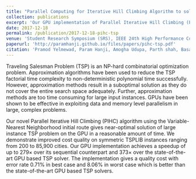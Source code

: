 ```yaml
---
title: "Parallel Computing for Iterative Hill Climbing Algorithm to solve TSP"
collection: publications
excerpt: 'Our GPU implementation of Parallel Iterative Hill Climbing (PIHC) algorithm achieves a speedup of up to 279× over its sequential counterpart and 373× over the state-of-the-art GPU based TSP solver.'
date: 2017-12-18
permalink: /publication/2017-12-18-pihc-tsp
venue: 'Student Research Symposium (SRS), IEEE 24th High Performance Computing (HiPC)'
paperurl: 'http://paramhanji.github.io/files/papers/pihc-tsp.pdf'
citation: 'Pramod Yelmewad, Param Hanji, Amogha Udupa, Parth shah, Basavaraj Talawar. &quot;Parallel computing for iterative hill climbing algorithm to solve TSP&quot;. In <i>Student Research Symposium (SRS), IEEE 24th High Performance Computing (HiPC)</i>. 2017.'
---
```


Traveling Salesman Problem (TSP) is an NP-hard combinatorial optimization problem. Approximation algorithms have been used to reduce the TSP factorial time complexity to non-deterministic polynomial time successfully. However, approximation methods result in a suboptimal solution as they do not cover the entire search space adequately. Further, approximation methods are too time consuming for large input instances. GPUs have been shown to be effective in exploiting data and memory level parallelism in large, complex problems.

Our novel Parallel Iterative Hill Climbing (PIHC) algorithm using the Variable-Nearest Neighborhood initial route gives near-optimal solution of large instance TSP problem on the GPU in a reasonable amount of time. We demonstrate improved cost quality on symmetric TSPLIB instances ranging from 200 to 85,900 cities. Our GPU implementation achieves a speedup of up to 279× over its sequential counterpart and 373× over the state-of-the-art GPU based TSP solver. The implementation gives a quality cost with error rate 0.71% in best case and 8.06% in worst case which is better than the state-of-the-art GPU based TSP solvers.
